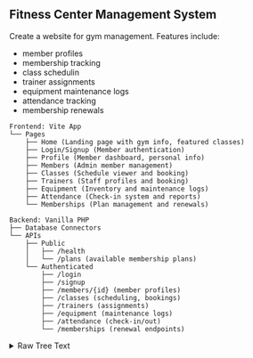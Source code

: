 ## Fitness Center Management System

Create a website for gym management.
Features include:
- member profiles
- membership tracking
- class schedulin
- trainer assignments
- equipment maintenance logs
- attendance tracking
- membership renewals

```
Frontend: Vite App
└── Pages
    ├── Home (Landing page with gym info, featured classes)
    ├── Login/Signup (Member authentication)
    ├── Profile (Member dashboard, personal info)
    ├── Members (Admin member management)
    ├── Classes (Schedule viewer and booking)
    ├── Trainers (Staff profiles and booking)
    ├── Equipment (Inventory and maintenance logs)
    ├── Attendance (Check-in system and reports)
    └── Memberships (Plan management and renewals)

Backend: Vanilla PHP
├── Database Connectors
└── APIs
    ├── Public
    │   ├── /health
    │   └── /plans (available membership plans)
    └── Authenticated
        ├── /login
        ├── /signup
        ├── /members/{id} (member profiles)
        ├── /classes (scheduling, bookings)
        ├── /trainers (assignments)
        ├── /equipment (maintenance logs)
        ├── /attendance (check-in/out)
        └── /memberships (renewal endpoints)
```

<details>

<summary>Raw Tree Text

</summary>

[Tree Website](https://tree.nathanfriend.com)


```
Frontend: Vite App
  Pages
    Home (Landing page with gym info, featured classes)
    Login/Signup (Member authentication)
    Profile (Member dashboard, personal info)
    Members (Admin member management)
    Classes (Schedule viewer and booking)
    Trainers (Staff profiles and booking)
    Equipment (Inventory and maintenance logs)
    Attendance (Check-in system and reports)
    Memberships (Plan management and renewals)

Backend: Vanilla PHP
  Database Connectors
  APIs
      Public
        /health
        /plans (available membership plans)
      Authenticated
        /login
        /signup
        /members/{id} (member profiles)
        /classes (scheduling, bookings)
        /trainers (assignments)
        /equipment (maintenance logs)
        /attendance (check-in/out)
        /memberships (renewal endpoints)
```

</details>
